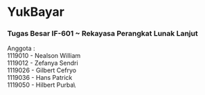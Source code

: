 # YukBayar
### Tugas Besar IF-601 ~ Rekayasa Perangkat Lunak Lanjut
Anggota  :\
1119010 - Nealson William\
1119012 - Zefanya Sendri\
1119026 - Gilbert Cefryo\
1119036 - Hans Patrick\
1119050 - Hilbert Purba\
